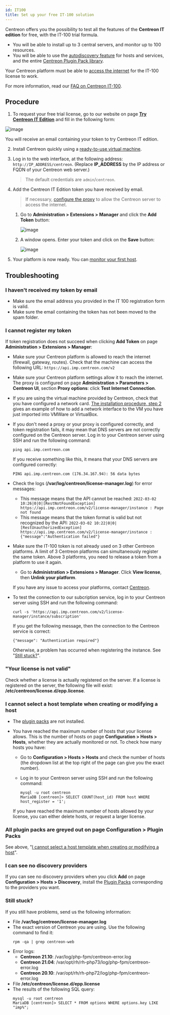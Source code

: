 ```yaml
---
id: IT100
title: Set up your free IT-100 solution
---
```


Centreon offers you the possibility to test all the features of the **Centreon IT edition** for free, with the IT-100 trial formula.

- You will be able to install up to 3 central servers, and monitor up to 100 resources. 
- You will be able to use the [autodiscovery feature](../monitoring/discovery/introduction.md) for hosts and services, and  the entire [Centreon Plugin Pack library](/pp/integrations/plugin-packs/getting-started/introduction).

Your Centreon platform must be able to [access the internet](../administration/licenses.md#check-the-connection-to-internet) for the IT-100 license to work.

For more information, read our [FAQ on Centreon IT-100](https://www.centreon.com/en/faq/faq-centreon-it-100/).

## Procedure

1. To request your free trial license, go to our website on page **[Try Centreon IT Edition](https://www.centreon.com/en/free-trial/)**
and fill in the following form:

  ![image](../assets/getting-started/it_100_free_token_form.png)

  You will receive an email containing your token to try Centreon IT edition.

2. Install Centreon quickly using a [ready-to-use virtual machine](../installation/installation-of-a-central-server/using-virtual-machines.md).

3. Log in to the web interface, at the following address: `http://IP_ADDRESS/centreon`. (Replace **IP_ADDRESS** by the IP address or FQDN of your Centreon web server.)
      
    > The default credentials are `admin`/`centreon`.

4. Add the Centreon IT Edition token you have received by email.
    > If necessary, [configure the proxy](../administration/parameters/centreon-ui.md#proxy-configuration)
    > to allow the Centreon server to access the internet.

      1. Go to **Administration > Extensions > Manager** and click the **Add Token** button:

          ![image](../assets/getting-started/it_100_free_token_add_1.png)

      2. A window opens. Enter your token and click on the **Save** button:

          ![image](../assets/getting-started/it_100_free_token_add_2.png)

5. Your platform is now ready. You can [monitor your first host](first-supervision.md).

## Troubleshooting

### I haven't received my token by email

* Make sure the email address you provided in the IT 100 registration form is valid.
* Make sure the email containing the token has not been moved to the spam folder.

### I cannot register my token

If token registration does not succeed when clicking **Add Token** on page **Administration > Extensions > Manager**:

* Make sure your Centreon platform is allowed to reach the internet (firewall, gateway, routes). Check that the machine can access the following URL: `https://api.imp.centreon.com/v2`

* Make sure your Centreon platform settings allow it to reach the internet. The proxy is configured on page **Administration > Parameters > Centreon UI**, section **Proxy options**: click **Test Internet Connection**.

* If you are using the virtual machine provided by Centreon, check that you have configured a network card. [The installation procedure, step 2](../installation/installation-of-a-central-server/using-virtual-machines.md#step-2--installing-the-virtual-machine) gives an example of how to add a network interface to the VM you have just imported into VMWare or VirtualBox.

* If you don't need a proxy or your proxy is configured correctly, and token registration fails, it may mean that DNS servers are not correctly configured on the Centreon server. Log in to your Centreon server using SSH and run the following command:

  ```shell
  ping api.imp.centreon.com
  ```

  If you receive something like this, it means that your DNS servers are configured correctly:

  ```shell
  PING api.imp.centreon.com (176.34.167.94): 56 data bytes
  ```

* Check the logs (**/var/log/centreon/license-manager.log**) for error messages:

  * This message means that the API cannot be reached: `2022-03-02 10:26|0|0|[RestNotFoundException] https://api.imp.centreon.com/v2/license-manager/instance : Page not found`
  * This message means that the token format is valid but not recognized by the API: `2022-03-02 10:22|0|0|[RestUnauthorizedException] https://api.imp.centreon.com/v2/license-manager/instance : {"message":"Authentication failed"}`

* Make sure the IT-100 token is not already used on 3 other Centreon platforms. A limit of 3 Centreon platforms can simultaneously register the same token. Above 3 platforms, you need to release a token from a platform to use it again.  
  * Go to **Administration > Extensions > Manager**. Click **View license**, then **Unlink your platform**.

  If you have any issue to access your platforms, contact [Centreon](mailto:sophie@centreon.com).

* To test the connection to our subcription service, log in to your Centreon server using SSH and run the following command:

  ```shell
  curl -s 'https://api.imp.centreon.com/v2/license-manager/instance/subscription'
  ```

  If you get the following message, then the connection to the Centreon service is correct:

  ```shell
  {"message": "Authentication required"}
  ```

  Otherwise, a problem has occurred when registering the instance. See "[Still stuck?](#still-stuck)".

### "Your license is not valid"

Check whether a license is actually registered on the server. If a license is registered on the server, the following file will exist: **/etc/centreon/license.d/epp.license**.

### I cannot select a host template when creating or modifying a host

* The [plugin packs](../monitoring/pluginpacks.md) are not installed.
* You have reached the maximum number of hosts that your license allows. This is the number of hosts on page **Configuration > Hosts > Hosts**, whether they are actually monitored or not. To check how many hosts you have:

  * Go to **Configuration > Hosts > Hosts** and check the number of hosts (the dropdown list at the top right of the page can give you the exact number).
  * Log in to your Centreon server using SSH and run the following command:

    ```shell
    mysql -u root centreon
    MariaDB [centreon]> SELECT COUNT(host_id) FROM host WHERE host_register = '1';
    ```

  If you have reached the maximum number of hosts allowed by your license, you can either delete hosts, or request a larger license.

### All plugin packs are greyed out on page Configuration > Plugin Packs

See above, "[I cannot select a host template when creating or modifying a host](#i-cannot-select-a-host-template-when-creating-or-modifying-a-host)".

### I can see no discovery providers

If you can see no discovery providers when you click **Add** on page **Configuration > Hosts > Discovery**,
install the [Plugin Packs](../monitoring/pluginpacks.md) corresponding to the providers you want.

### Still stuck?

If you still have problems, send us the following information:

* File **/var/log/centreon/license-manager.log**
* The exact version of Centreon you are using. Use the following command to find it:
  ```shell
  rpm -qa | grep centreon-web
  ```
* Error logs:
  * **Centreon 21.10**: /var/log/php-fpm/centreon-error.log
  * **Centreon 21.04**: /var/opt/rh/rh-php73/log/php-fpm/centreon-error.log
  * **Centreon 20.10**: /var/opt/rh/rh-php72/log/php-fpm/centreon-error.log
* File **/etc/centreon/license.d/epp.license**
* The results of the following SQL query:
  ```shell
  mysql -u root centreon
  MariaDB [centreon]> SELECT * FROM options WHERE options.key LIKE "imp%";
  ```

